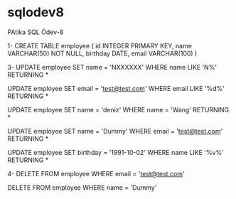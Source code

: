 # sqlodev8
PAtika SQL Ödev-8

1- 
CREATE TABLE employee (
    id INTEGER PRIMARY KEY,
    name VARCHAR(50) NOT NULL,
    birthday DATE,
    email VARCHAR(100)
)

3-
UPDATE employee
SET name = 'NXXXXXX'
WHERE name LIKE 'N%'
RETURNING *

UPDATE employee
SET email = 'test@test.com'
WHERE email LIKE '%d%'
RETURNING *

UPDATE employee
SET name = 'deniz'
WHERE name = 'Wang'
RETURNING *

UPDATE employee
SET name = 'Dummy'
WHERE email = 'test@test.com'
RETURNING *

UPDATE employee
SET birthday = '1991-10-02'
WHERE name LIKE '%v%'
RETURNING *

4- 
DELETE FROM employee
WHERE email = 'test@test.com'

DELETE FROM employee
WHERE name = 'Dummy'
